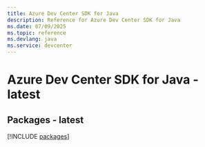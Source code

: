 ```yaml
---
title: Azure Dev Center SDK for Java
description: Reference for Azure Dev Center SDK for Java
ms.date: 07/09/2025
ms.topic: reference
ms.devlang: java
ms.service: devcenter
---
```

# Azure Dev Center SDK for Java - latest
## Packages - latest
[!INCLUDE [packages](dev-center-index.md)]